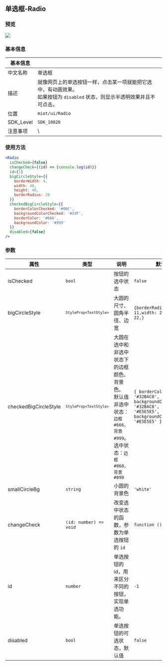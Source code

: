 ## 单选框-Radio

### 预览

![](http://cdn.cnbj0.fds.api.mi-img.com/miio.files/commonfile_gif_494be34fdc07bb095196eac9c251bf84.gif)

### 基本信息

| 基本信息  |                                                                                                                                |
| --------- | ------------------------------------------------------------------------------------------------------------------------------ |
| 中文名称  | 单选框                                                                                                                         |
| 描述      | 就像网页上的单选按钮一样，点击某一项就能把它选中，有动画效果。<br />如果按钮为 `disabled` 状态，则显示半透明效果并且不可点击。 |
| 位置      | `miot/ui/Radio`                                                                                                                |
| SDK_Level | `SDK_10020`                                                                                                                    |
| 注意事项  | \                                                                                                                              |

### 使用方法

```jsx
<Radio
  isChecked={false}
  changeCheck={(id) => {console.log(id)}}
  id={1}
  bigCircleStyle={{
    borderWidth: 4,
    width: 40,
    height: 40,
    borderRadius: 20
  }}
  checkedBigCircleStyle={{
    borderColorChecked: '#00C',
    backgroundColorChecked: '#33F',
    borderColor: '#666',
    backgroundColor: '#999'
  }}
  disabled={false}
/>
```

### 参数

| 属性                  | 类型                                | 说明                                                                                                                          |  默认值 |
| --------------------- | ----------------------------------- | ------------------------------------------------------------------------------------------------------------------------------------ | -- |
| isChecked             | <code>bool</code>                   | 按钮的选中状态 | `false`
| bigCircleStyle        | <code>`StyleProp<TextStyle>`</code> | 大圆的尺寸、圆角半径、边宽 |  `{borderRadius: 11,width: 22, height: 22,}`
| checkedBigCircleStyle | <code>`StyleProp<TextStyle>`</code> | 大圆在选中和非选中状态下的边框颜色、背景色。<br />默认值<br />非选中状态：`边框#666，背景#999`。<br />选中状态：`边框#060，背景#090` | `{ borderColorChecked: '#32BAC0', backgroundColorChecked: '#32BAC0', borderColor: '#E5E5E5', backgroundColor: '#E5E5E5' }`
| smallCircleBg         | <code>string</code>                 | 小圆的背景色 | `'white'` |
| changeCheck           | <code>(id: number) => void</code>   | 改变选中状态的函数，参数为单选按钮的 `id`    | `function () {}`
| id                    | <code>number</code>                 | 单选按钮的 id，用来区分不同的按钮，实现单选功能。 | `-1`
| disabled              | `bool`                              | 单选按钮的可选状态，默认值 | `false`

